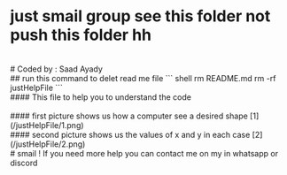 # just smail group see this folder not push this folder hh
<br>
# Coded by : Saad Ayady
<br>
## run this command to delet read me file
``` shell 
rm README.md
rm -rf justHelpFile
```
<br>
#### This file to help you to understand the code
<br>
<br>
#### first picture shows us how a computer see a desired shape
[1](/justHelpFile/1.png)
<br>
#### second picture shows us the values ​​of x and y in each case
[2](/justHelpFile/2.png)
<br>
# smail ! If you need more help you can contact me on my in whatsapp or discord
